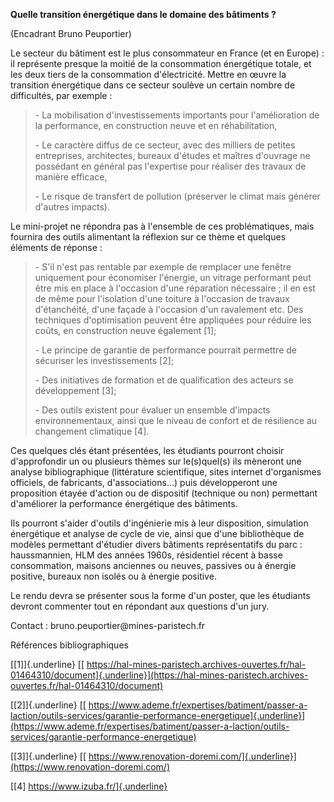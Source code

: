 **Quelle transition énergétique dans le domaine des bâtiments ?**

(Encadrant Bruno Peuportier)

Le secteur du bâtiment est le plus consommateur en France (et en Europe)
: il représente presque la moitié de la consommation énergétique totale,
et les deux tiers de la consommation d'électricité. Mettre en œuvre la
transition énergétique dans ce secteur soulève un certain nombre de
difficultés, par exemple :

> \- La mobilisation d'investissements importants pour l'amélioration de
> la performance, en construction neuve et en réhabilitation,
>
> \- Le caractère diffus de ce secteur, avec des milliers de petites
> entreprises, architectes, bureaux d'études et maîtres d'ouvrage ne
> possédant en général pas l'expertise pour réaliser des travaux de
> manière efficace,
>
> \- Le risque de transfert de pollution (préserver le climat mais
> générer d'autres impacts).

Le mini-projet ne répondra pas à l'ensemble de ces problématiques, mais
fournira des outils alimentant la réflexion sur ce thème et quelques
éléments de réponse :

> \- S'il n'est pas rentable par exemple de remplacer une fenêtre
> uniquement pour économiser l'énergie, un vitrage performant peut être
> mis en place à l'occasion d'une réparation nécessaire ; il en est de
> même pour l'isolation d'une toiture à l'occasion de travaux
> d'étanchéité, d'une façade à l'occasion d'un ravalement etc. Des
> techniques d'optimisation peuvent être appliquées pour réduire les
> coûts, en construction neuve également \[1\];
>
> \- Le principe de garantie de performance pourrait permettre de
> sécuriser les investissements \[2\];
>
> \- Des initiatives de formation et de qualification des acteurs se
> développement \[3\];
>
> \- Des outils existent pour évaluer un ensemble d'impacts
> environnementaux, ainsi que le niveau de confort et de résilience au
> changement climatique \[4\].

Ces quelques clés étant présentées, les étudiants pourront choisir
d'approfondir un ou plusieurs thèmes sur le(s)quel(s) ils mèneront une
analyse bibliographique (littérature scientifique, sites internet
d'organismes officiels, de fabricants, d'associations...) puis
développeront une proposition étayée d'action ou de dispositif
(technique ou non) permettant d'améliorer la performance énergétique des
bâtiments.

Ils pourront s'aider d'outils d'ingénierie mis à leur disposition,
simulation énergétique et analyse de cycle de vie, ainsi que d'une
bibliothèque de modèles permettant d'étudier divers bâtiments
représentatifs du parc : haussmannien, HLM des années 1960s, résidentiel
récent à basse consommation, maisons anciennes ou neuves, passives ou à
énergie positive, bureaux non isolés ou à énergie positive.

Le rendu devra se présenter sous la forme d'un poster, que les étudiants
devront commenter tout en répondant aux questions d'un jury.

Contact : bruno.peuportier\@mines-paristech.fr

Références bibliographiques

[\[1\]]{.underline} [[
https://hal-mines-paristech.archives-ouvertes.fr/hal-01464310/document]{.underline}](https://hal-mines-paristech.archives-ouvertes.fr/hal-01464310/document)

[\[2\]]{.underline} [[
https://www.ademe.fr/expertises/batiment/passer-a-laction/outils-services/garantie-performance-energetique]{.underline}](https://www.ademe.fr/expertises/batiment/passer-a-laction/outils-services/garantie-performance-energetique)

[\[3\]]{.underline} [[
https://www.renovation-doremi.com/]{.underline}](https://www.renovation-doremi.com/)

[\[4\] https://www.izuba.fr/]{.underline}

